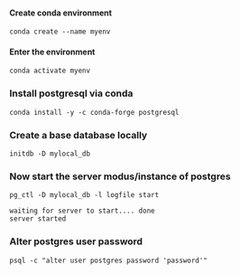 #### Create conda environment
`conda create --name myenv`

#### Enter the environment
`conda activate myenv`

### Install postgresql via conda
`conda install -y -c conda-forge postgresql`

### Create a base database locally
`initdb -D mylocal_db`

### Now start the server modus/instance of postgres
`pg_ctl -D mylocal_db -l logfile start`

```
waiting for server to start.... done
server started
``` 
### Alter postgres user password
`psql -c "alter user postgres password 'password'"` 

